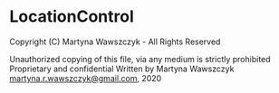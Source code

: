 # LocationControl
Copyright (C) Martyna Wawszczyk - All Rights Reserved

Unauthorized copying of this file, via any medium is strictly prohibited Proprietary and confidential Written by Martyna Wawszczyk martyna.r.wawszczyk@gmail.com, 2020
